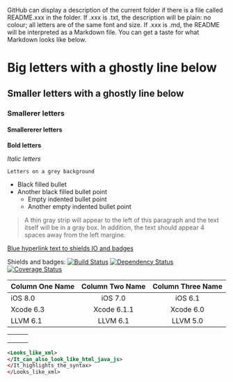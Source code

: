 GitHub can display a description of the current folder if there is a file called README.xxx in the folder.
If .xxx is .txt, the description will be plain: no colour; all letters are of the same font and size.
If .xxx is .md, the README will be interpreted as a Markdown file. You can get a taste for what Markdown looks like below.

# Big letters with a ghostly line below

## Smaller letters with a ghostly line below

### Smallerer letters

#### Smallererer letters

**Bold letters**

*Italic letters*

`Letters on a grey background`

* Black filled bullet
* Another black filled bullet point
    * Empty indented bullet point
    * Another empty indented bullet point

> A thin gray strip will appear to the left of this paragraph and the text itself will be in a gray box. In addition,
>the text should appear 4 spaces away from the left margine.

[Blue hyperlink text to shields IO and badges](https://github.com/badges/shields)

Shields and badges:
[![Build Status](http://img.shields.io/travis/badges/badgerbadgerbadger.svg?style=flat-square)](https://travis-ci.org/badges/badgerbadgerbadger)
[![Dependency Status](http://img.shields.io/gemnasium/badges/badgerbadgerbadger.svg?style=flat-square)](https://gemnasium.com/badges/badgerbadgerbadger)
[![Coverage Status](http://img.shields.io/coveralls/badges/badgerbadgerbadger.svg?style=flat-square)](https://coveralls.io/r/badges/badgerbadgerbadger)

| Column One Name	| Column Two Name	| Column Three Name	|
|:----------------- |:----------------: |:----------------: |
|       iOS 8.0        	|            iOS 7.0             	|             iOS 6.1              	|
|     Xcode 6.3      	|          Xcode 6.1.1            	|           Xcode 6.0            	|
|      LLVM 6.1        	|             LLVM 6.1            	|             LLVM 5.0             	|

|  |  |  |
| -- | -- | -- |
|  |  |  |
|  |  |  |
|  |  |  |

```xml
<Looks_like_xml>
</It_can_also_look_like_html_java_js>
</It_highlights_the_syntax>
</Looks_like_xml>
```
